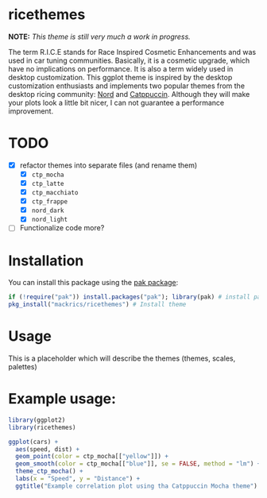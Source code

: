 # ricethemes

**NOTE:** *This theme is still very much a work in progress.*

The term R.I.C.E stands for Race Inspired Cosmetic Enhancements and was used in car tuning communities. Basically, it is a cosmetic upgrade, which have no implications on performance. It is also a term widely used in desktop
customization. This ggplot theme is inspired by the desktop customization
enthusiasts and implements two popular themes from the desktop ricing
community: [Nord](https://www.nordtheme.com/) and
[Catppuccin](https://github.com/catppuccin/catppuccin). Although they will make
your plots look a little bit nicer, I can not guarantee a performance
improvement.

# TODO
- [x] refactor themes into separate files (and rename them)
  + [x] `ctp_mocha`
  + [x] `ctp_latte`
  + [x] `ctp_macchiato`
  + [x] `ctp_frappe`
  + [x] `nord_dark`
  + [x] `nord_light`
- [ ] Functionalize code more?

# Installation

You can install this package using the [pak package](https://pak.r-lib.org/):

```R
if (!require("pak")) install.packages("pak"); library(pak) # install pak if needed and load it
pkg_install("mackrics/ricethemes") # Install theme
```

# Usage 

This is a placeholder which will describe the themes (themes, scales, palettes)

# Example usage:

```R
library(ggplot2)
library(ricethemes)

ggplot(cars) +
  aes(speed, dist) +
  geom_point(color = ctp_mocha[["yellow"]]) +
  geom_smooth(color = ctp_mocha[["blue"]], se = FALSE, method = "lm") +
  theme_ctp_mocha() +
  labs(x = "Speed", y = "Distance") +
  ggtitle("Example correlation plot using tha Catppuccin Mocha theme")
```
